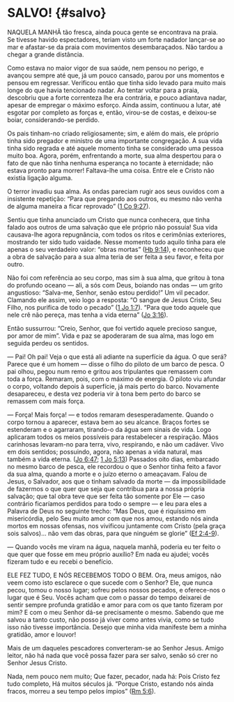 # SALVO! {#salvo}

NAQUELA MANHÃ tão fresca, ainda pouca gente se encontrava na praia. Se tivesse havido espectadores, teriam visto um forte nadador lançar-se ao mar e afastar-se da praia com movimentos desembaraçados. Não tardou a chegar a grande distância.

Como estava no maior vigor de sua saúde, nem pensou no perigo, e avançou sempre até que, já um pouco cansado, parou por uns momentos e pensou em regressar. Verificou então que tinha sido levado para muito mais longe do que havia tencionado nadar. Ao tentar voltar para a praia, descobriu que a forte correnteza lhe era contrária, e pouco adiantava nadar, apesar de empregar o máximo esforço. Ainda assim, continuou a lutar, até esgotar por completo as forças e, então, virou-se de costas, e deixou-se boiar, considerando-se perdido.

Os pais tinham-no criado religiosamente; sim, e além do mais, ele próprio tinha sido pregador e ministro de uma importante congregação. A sua vida tinha sido regrada e até aquele momento tinha se considerado uma pessoa muito boa. Agora, porém, enfrentando a morte, sua alma despertou para o fato de que não tinha nenhuma esperança no tocante à eternidade; não estava pronto para morrer! Faltava-lhe uma coisa. Entre ele e Cristo não existia ligação alguma.

O terror invadiu sua alma. As ondas pareciam rugir aos seus ouvidos com a insistente repetição: “Para que pregando aos outros, eu mesmo não venha de alguma maneira a ficar reprovado” ([1 Co 9:27](http://bibliaonline.com.br/acf/1co/9/27)).

Sentiu que tinha anunciado um Cristo que nunca conhecera, que tinha falado aos outros de uma salvação que ele próprio não possuía! Sua vida causava-lhe agora repugnância, com todos os ritos e cerimônias exteriores, mostrando ter sido tudo vaidade. Nesse momento tudo aquilo tinha para ele apenas o seu verdadeiro valor: “obras mortas” ([Hb 9:14](http://bibliaonline.com.br/acf/hb/9/14)), e reconheceu que a obra de salvação para a sua alma teria de ser feita a seu favor, e feita por outro.

Não foi com referência ao seu corpo, mas sim à sua alma, que gritou à tona do profundo oceano — ali, a sós com Deus, boiando nas ondas — um grito angustioso: “Salva-me, Senhor, senão estou perdido!” Um vil pecador. Clamando ele assim, veio logo a resposta: “O sangue de Jesus Cristo, Seu Filho, nos purifica de todo o pecado” ([1 Jo 1:7](http://bibliaonline.com.br/acf/1jo/1/7)). “Para que todo aquele que nele crê não pereça, mas tenha a vida eterna” ([Jo 3:16](http://bibliaonline.com.br/acf/jo/3/16)).

Então sussurrou: “Creio, Senhor, que foi vertido aquele precioso sangue, por amor de mim”. Vida e paz se apoderaram de sua alma, mas logo em seguida perdeu os sentidos.

— Pai! Oh pai! Veja o que está ali adiante na superfície da água. O que será? Parece que é um homem — disse o filho do piloto de um barco de pesca. O pai olhou, pegou num remo e gritou aos tripulantes que remassem com toda a força. Remaram, pois, com o máximo de energia. O piloto viu afundar o corpo, voltando depois à superfície, já mais perto do barco. Novamente desapareceu, e desta vez poderia vir à tona bem perto do barco se remassem com mais força.

— Força! Mais força! — e todos remaram desesperadamente. Quando o corpo tornou a aparecer, estava bem ao seu alcance. Braços fortes se estenderam e o agarraram, tirando-o da água sem sinais de vida. Logo aplicaram todos os meios possíveis para restabelecer a respiração. Mãos carinhosas levaram-no para terra, vivo, respirando, e não um cadáver. Vivo em dois sentidos; possuindo, agora, não apenas a vida natural, mas também a vida eterna. ([Jo 6:47](http://bibliaonline.com.br/acf/jo/6/47); [1 Jo 5:13](http://bibliaonline.com.br/acf/1jo/5/13)) Passados oito dias, embarcado no mesmo barco de pesca, ele recordou o que o Senhor tinha feito a favor da sua alma, quando a morte e o juízo eterno o ameaçavam. Falou de Jesus, o Salvador, aos que o tinham salvado da morte — da impossibilidade de fazermos o que quer que seja que contribua para a nossa própria salvação; que tal obra teve que ser feita tão somente por Ele — caso contrário ficaríamos perdidos para todo o sempre — e leu para eles a Palavra de Deus no seguinte trecho: “Mas Deus, que é riquíssimo em misericórdia, pelo Seu muito amor com que nos amou, estando nós ainda mortos em nossas ofensas, nos vivificou juntamente com Cristo (pela graça sois salvos)... não vem das obras, para que ninguém se glorie” ([Ef 2:4-9](http://bibliaonline.com.br/acf/ef/2/4-9)).

— Quando vocês me viram na água, naquela manhã, poderia eu ter feito o que quer que fosse em meu próprio auxílio? Em nada eu ajudei; vocês fizeram tudo e eu recebi o benefício.

ELE FEZ TUDO, E NÓS RECEBEMOS TODO O BEM. Ora, meus amigos, não veem como isto esclarece o que sucede com o Senhor? Ele, que nunca pecou, tomou o nosso lugar; sofreu pelos nossos pecados, e oferece-nos o lugar que é Seu. Vocês acham que com o passar do tempo deixarei de sentir sempre profunda gratidão e amor para com os que tanto fizeram por mim? E com o meu Senhor dá-se precisamente o mesmo. Sabendo que me salvou a tanto custo, não posso já viver como antes vivia, como se tudo isso não tivesse importância. Desejo que minha vida manifeste bem a minha gratidão, amor e louvor!

Mais de um daqueles pescadores converteram-se ao Senhor Jesus. Amigo leitor, não há nada que você possa fazer para ser salvo, senão só crer no Senhor Jesus Cristo.

Nada, nem pouco nem muito; Que fazer, pecador, nada há: Pois Cristo fez tudo completo, Há muitos séculos já. “Porque Cristo, estando nós ainda fracos, morreu a seu tempo pelos ímpios” ([Rm 5:6](http://bibliaonline.com.br/acf/rm/5/6)).
